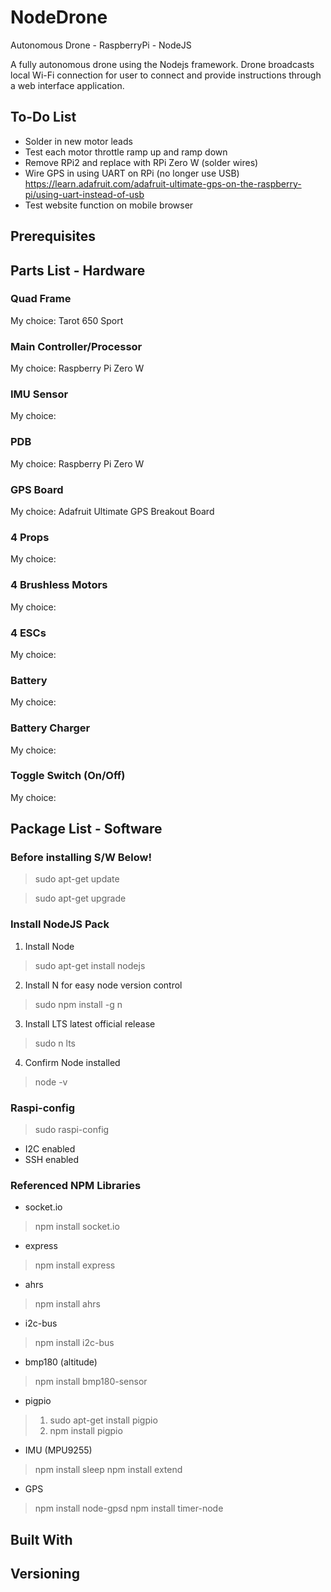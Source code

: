 # NodeDrone

Autonomous Drone - RaspberryPi - NodeJS

A fully autonomous drone using the Nodejs framework. Drone broadcasts local Wi-Fi connection for user to connect and provide instructions through a web interface application. 

## To-Do List
- Solder in new motor leads
- Test each motor throttle ramp up and ramp down
- Remove RPi2 and replace with RPi Zero W (solder wires)
- Wire GPS in using UART on RPi (no longer use USB) https://learn.adafruit.com/adafruit-ultimate-gps-on-the-raspberry-pi/using-uart-instead-of-usb
- Test website function on mobile browser

## Prerequisites

## Parts List - Hardware
### Quad Frame
My choice: Tarot 650 Sport
### Main Controller/Processor
My choice: Raspberry Pi Zero W
### IMU Sensor
My choice:
### PDB
My choice: Raspberry Pi Zero W
### GPS Board
My choice: Adafruit Ultimate GPS Breakout Board
### 4 Props
My choice: 
### 4 Brushless Motors
My choice: 
### 4 ESCs
My choice: 
### Battery
My choice: 
### Battery Charger
My choice: 
### Toggle Switch (On/Off)
My choice: 

## Package List - Software
### Before installing S/W Below!
> sudo apt-get update

> sudo apt-get upgrade
### Install NodeJS Pack
1. Install Node
> sudo apt-get install nodejs
2. Install N for easy node version control
> sudo npm install -g n
3. Install LTS latest official release
> sudo n lts
4. Confirm Node installed
> node -v
### Raspi-config
> sudo raspi-config
- I2C enabled
- SSH enabled
### Referenced NPM Libraries
- socket.io
> npm install socket.io
- express
> npm install express
- ahrs
> npm install ahrs
- i2c-bus
> npm install i2c-bus
- bmp180 (altitude)
> npm install bmp180-sensor
- pigpio
> 1. sudo apt-get install pigpio
> 2. npm install pigpio
- IMU (MPU9255)
> npm install sleep
> npm install extend
- GPS
> npm install node-gpsd
> npm install timer-node

## Built With

## Versioning
